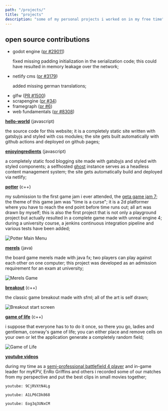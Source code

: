 ```yaml
---
path: "/projects/"
title: "projects"
description: "some of my personal projects i worked on in my free time"
---
```


<section>
    <h2>open source contributions</h2>
    <ul>
        <li>
        godot engine (<a href="https://github.com/godotengine/godot/pull/29011" rel="noopener noreferrer" target="_blank">pr #29011</a>)
        <p>fixed missing padding initialization in the serialization code; this could have resulted in memory leakage over the network;</p>
        </li>
        <li>
        netlify cms (<a href="https://github.com/netlify/netlify-cms/pull/3179" rel="noopener noreferrer" target="_blank">pr #3179</a>)
        <p>added missing german translations;</p>
        </li>
        <li>glfw (<a href="https://github.com/glfw/glfw/pull/1500" rel="noopener noreferrer" target="_blank">PR #1500</a>)</li>
        <li>scrapengine (<a href="https://github.com/ScrappyCocco/ScrapEngine/pull/34" rel="noopener noreferrer" target="_blank">pr #34</a>)</li>
        <li>framegraph (<a href="https://github.com/azhirnov/FrameGraph/pull/6" rel="noopener noreferrer" target="_blank">pr #6</a>)</li>
        <li>web fundamentals (<a href="https://github.com/google/WebFundamentals/pull/8308" rel="noopener noreferrer" target="_blank">pr  #8308</a>)</li>
    </ul>
</section>

<section>
    <p><a href="https://github.com/zann1x/hello-world" rel="noopener noreferrer" target="_blank"><strong>hello-world</strong></a> (javascript)</p>
    <p>the source code for this website; it is a completely static site written with gatsbyjs and styled with css modules; the site gets built automatically with github actions and deployed on github pages;</p>
</section>

<section>
    <p><a href="https://github.com/zann1x/enjoyingredients" rel="noopener noreferrer" target="_blank"><strong>enjoyingredients</strong></a> (javascript)</p>
    <p>a completely static food blogging site made with gatsbyjs and styled with styled components; a selfhosted <a href="https://ghost.org" rel="noopener noreferrer" target="_blank">ghost</a> instance serves as a headless content management system; the site gets automatically build and deployed via netlify;</p>
</section>

<section>
    <p><a href="https://github.com/zann1x/Potter" rel="noopener noreferrer" target="_blank"><strong>potter</strong></a> (c++)</p>
    <p>
    my submission to the first game jam i ever attended, the <a href="https://itch.io/jam/geta-game-jam-7" rel="noopener noreferrer" target="_blank">geta game jam 7</a>; the theme of this game jam was "time is a curse"; it is a 2d platformer where you have to reach the end point before time runs out; all art was drawn by myself; this is also the first project that is not only a playground project but actually resulted in a complete game made with unreal engine 4; during a university course, a jenkins continuous integration pipeline and various tests have been added;
    </p>
    <img src="/images/potter_main_menu.png" alt="Potter Main Menu">
</section>

<section>
    <p><a href="https://github.com/zann1x/MerelsFX" rel="noopener noreferrer" target="_blank"><strong>merels</strong></a> (java)</p>
    <p>
    the board game merels made with java fx; two players can play against each other on one computer; this project was developed as an admission requirement for an exam at university;
    </p>
    <img src="/images/merels_game.png" alt="Merels Game">
</section>

<section>
    <p><a href="https://github.com/zann1x/Breakout" rel="noopener noreferrer" target="_blank"><strong>breakout</strong></a> (c++)</p>
    <p>the classic game breakout made with sfml; all of the art is self drawn;</p>
    <img src="/images/breakout_start.png" alt="Breakout start screen">
</section>

<section>
    <p><a href="https://github.com/zann1x/GameOfLifeSFML" rel="noopener noreferrer" target="_blank"><strong>game of life</strong></a> (c++)</p>
    <p>
    i suppose that everyone has to to do it once, so there you go, ladies and gentleman, conway's game of life; you can either place and remove cells on your own or let the application generate a completely random field;
    </p>
    <img src="/images/game_of_life.png" alt="Game of Life">
</section>

<section>
    <p><a href="https://www.youtube.com/user/z4nNIx42" rel="noopener noreferrer" target="_blank"><strong>youtube videos</strong></a></p>
    <p>
    during my time as a <a href="https://play.eslgaming.com/player/8331376/" rel="noopener noreferrer" target="_blank">semi-professional battlefield 4 player</a> and in-game leader for myKPV, EnRo Griffins and others i recorded some of our matches from my perspective and put the best clips in small movies together;
    </p>
</section>

`youtube: 9CjRVXtN4Lg`

`youtube: A1LP6CDk868`

`youtube: Eog3q3UNxCM`
